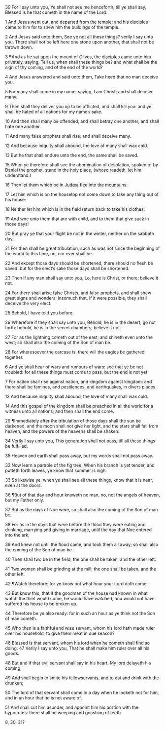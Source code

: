  39 For I say unto you, Ye shall not see me henceforth, till ye shall say, Blessed is he that cometh in the name of the Lord.

 1 And Jesus went out, and departed from the temple: and his disciples came to him for to shew him the buildings of the temple.

 2 And Jesus said unto them, See ye not all these things? verily I say unto you, There shall not be left here one stone upon another, that shall not be thrown down.

 3 ¶And as he sat upon the mount of Olives, the disciples came unto him privately, saying, Tell us, when shall these things be? and what shall be the sign of thy coming, and of the end of the world?

 4 And Jesus answered and said unto them, Take heed that no man deceive you.

 5 For many shall come in my name, saying, I am Christ; and shall deceive many.

 9 Then shall they deliver you up to be afflicted, and shall kill you: and ye shall be hated of all nations for my name’s sake.

 10 And then shall many be offended, and shall betray one another, and shall hate one another.

 11 And many false prophets shall rise, and shall deceive many.

 12 And because iniquity shall abound, the love of many shall wax cold.

 13 But he that shall endure unto the end, the same shall be saved.

 15 When ye therefore shall see the abomination of desolation, spoken of by Daniel the prophet, stand in the holy place, (whoso readeth, let him understand:)

 16 Then let them which be in Judæa flee into the mountains:

 17 Let him which is on the housetop not come down to take any thing out of his house:

 18 Neither let him which is in the field return back to take his clothes.

 19 And woe unto them that are with child, and to them that give suck in those days!

 20 But pray ye that your flight be not in the winter, neither on the sabbath day:

 21 For then shall be great tribulation, such as was not since the beginning of the world to this time, no, nor ever shall be.

 22 And except those days should be shortened, there should no flesh be saved: but for the elect’s sake those days shall be shortened.

 23 Then if any man shall say unto you, Lo, here is Christ, or there; believe it not.

 24 For there shall arise false Christs, and false prophets, and shall shew great signs and wonders; insomuch that, if it were possible, they shall deceive the very elect.

 25 Behold, I have told you before.

 26 Wherefore if they shall say unto you, Behold, he is in the desert; go not forth: behold, he is in the secret chambers; believe it not.

 27 For as the lightning cometh out of the east, and shineth even unto the west; so shall also the coming of the Son of man be.

 28 For wheresoever the carcase is, there will the eagles be gathered together.

 6 And ye shall hear of wars and rumours of wars: see that ye be not troubled: for all these things must come to pass, but the end is not yet.

 7 For nation shall rise against nation, and kingdom against kingdom: and there shall be famines, and pestilences, and earthquakes, in divers places.

 12 And because iniquity shall abound, the love of many shall wax cold.

 14 And this gospel of the kingdom shall be preached in all the world for a witness unto all nations; and then shall the end come.

 29 ¶Immediately after the tribulation of those days shall the sun be darkened, and the moon shall not give her light, and the stars shall fall from heaven, and the powers of the heavens shall be shaken:

 34 Verily I say unto you, This generation shall not pass, till all these things be fulfilled.

 35 Heaven and earth shall pass away, but my words shall not pass away.

 32 Now learn a parable of the fig tree; When his branch is yet tender, and putteth forth leaves, ye know that summer is nigh:

 33 So likewise ye, when ye shall see all these things, know that it is near, even at the doors.

 36 ¶But of that day and hour knoweth no man, no, not the angels of heaven, but my Father only.

 37 But as the days of Noe were, so shall also the coming of the Son of man be.

 38 For as in the days that were before the flood they were eating and drinking, marrying and giving in marriage, until the day that Noe entered into the ark,

 39 And knew not until the flood came, and took them all away; so shall also the coming of the Son of man be.

 40 Then shall two be in the field; the one shall be taken, and the other left.

 41 Two women shall be grinding at the mill; the one shall be taken, and the other left.

 42 ¶Watch therefore: for ye know not what hour your Lord doth come.

 43 But know this, that if the goodman of the house had known in what watch the thief would come, he would have watched, and would not have suffered his house to be broken up.

 44 Therefore be ye also ready: for in such an hour as ye think not the Son of man cometh.

 45 Who then is a faithful and wise servant, whom his lord hath made ruler over his household, to give them meat in due season?

 46 Blessed is that servant, whom his lord when he cometh shall find so doing.
 47 Verily I say unto you, That he shall make him ruler over all his goods.

 48 But and if that evil servant shall say in his heart, My lord delayeth his coming;

 49 And shall begin to smite his fellowservants, and to eat and drink with the drunken;

 50 The lord of that servant shall come in a day when he looketh not for him, and in an hour that he is not aware of,

 51 And shall cut him asunder, and appoint him his portion with the hypocrites: there shall be weeping and gnashing of teeth.



8, 30, 31?
